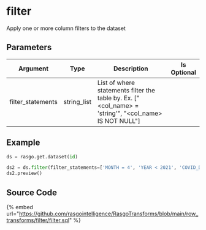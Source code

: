 

# filter

Apply one or more column filters to the dataset

## Parameters

|     Argument      |    Type     |                                              Description                                              | Is Optional |
| ----------------- | ----------- | ----------------------------------------------------------------------------------------------------- | ----------- |
| filter_statements | string_list | List of where statements filter the table by. Ex. ["<col_name> = 'string'", "<col_name> IS NOT NULL"] |             |


## Example

```python
ds = rasgo.get.dataset(id)

ds2 = ds.filter(filter_statements=['MONTH = 4', 'YEAR < 2021', 'COVID_DEATHS IS NOT NULL']
ds2.preview()
```

## Source Code

{% embed url="https://github.com/rasgointelligence/RasgoTransforms/blob/main/row_transforms/filter/filter.sql" %}


